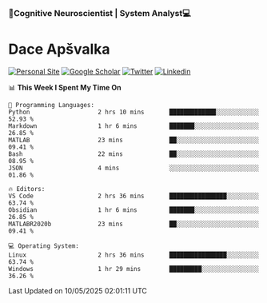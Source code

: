 ### 🧠Cognitive Neuroscientist | System Analyst💻
# Dace Apšvalka

[![Personal Site](https://img.shields.io/badge/website-teal?style=for-the-badge&logo=About.me&logoColor=white)](https://dcdace.net/)
[![Google Scholar](https://img.shields.io/badge/Scholar-yellow?style=for-the-badge&logo=googlescholar&logoColor=ffffff)](https://scholar.google.com/citations?hl=en&user=W8q0HBkAAAAJ&view_op=list_works&sortby=pubdate)
[![Twitter](https://img.shields.io/badge/Twitter-1DA1F2?logo=twitter&logoColor=white&style=for-the-badge)](https://twitter.com/dcdace)
[![Linkedin](https://img.shields.io/badge/linkedin-0077B5?logo=linkedin&logoColor=white&style=for-the-badge)](https://www.linkedin.com/in/dace-apsvalka/)

<!--
[![Dace's wakatime stats](https://github-readme-stats.vercel.app/api/wakatime?username=dcdace&theme=react&layout=compact&custom_title=Coding+past+7+days&v=2)](https://github.com/dcdace/dcdace)


[![github](https://img.shields.io/github/followers/dcdace?logo=github&style=plastic)](https://github.com/dcdace?tab=followers "GitHub followers")
[![wakatime](https://wakatime.com/badge/user/6e7556d3-b1db-4eef-a7e8-9bad735fc27e.svg?style=plastic?v=2)](https://wakatime.com/@6e7556d3-b1db-4eef-a7e8-9bad735fc27e "Total time coded since Feb 28 2022")

[![twitter](https://img.shields.io/twitter/follow/dcdace?label=followers&logo=twitter&color=%23007ec6&style=plastic)](https://twitter.com/dcdace "Twitter followers")

[![Dace's languages](https://github-readme-stats-one-nu-13.vercel.app/api/top-langs/?username=dcdace&langs_count=10&theme=nord&layout=compact)](https://github.com/anuraghazra/github-readme-stats) 
[![Dace's GitHub stats](https://github-readme-stats-one-nu-13.vercel.app/api?username=dcdace&theme=dracula&hide=prs,issues&count_private=true&show_icons=true&hide_rank=true&include_all_commits=true&hide_title=false&custom_title=GitHub+Stats)](https://github.com/anuraghazra/github-readme-stats)
-->

<!--START_SECTION:waka-->
📊 **This Week I Spent My Time On** 

```text
💬 Programming Languages: 
Python                   2 hrs 10 mins       █████████████░░░░░░░░░░░░   52.93 % 
Markdown                 1 hr 6 mins         ███████░░░░░░░░░░░░░░░░░░   26.85 % 
MATLAB                   23 mins             ██░░░░░░░░░░░░░░░░░░░░░░░   09.41 % 
Bash                     22 mins             ██░░░░░░░░░░░░░░░░░░░░░░░   08.95 % 
JSON                     4 mins              ░░░░░░░░░░░░░░░░░░░░░░░░░   01.86 % 

🔥 Editors: 
VS Code                  2 hrs 36 mins       ████████████████░░░░░░░░░   63.74 % 
Obsidian                 1 hr 6 mins         ███████░░░░░░░░░░░░░░░░░░   26.85 % 
MATLABR2020b             23 mins             ██░░░░░░░░░░░░░░░░░░░░░░░   09.41 % 

💻 Operating System: 
Linux                    2 hrs 36 mins       ████████████████░░░░░░░░░   63.74 % 
Windows                  1 hr 29 mins        █████████░░░░░░░░░░░░░░░░   36.26 % 
```


 Last Updated on 10/05/2025 02:01:11 UTC
<!--END_SECTION:waka-->

